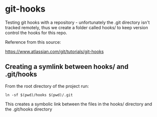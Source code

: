 # git-hooks
Testing git hooks with a repository - unfortunately the .git directory isn't tracked remotely, thus we create a folder called hooks/ to keep version control the hooks for this repo.

Reference from this source:

https://www.atlassian.com/git/tutorials/git-hooks

## Creating a symlink between hooks/ and .git/hooks

From the root directory of the project run:
```
ln -sf $(pwd)/hooks $(pwd)/.git
```

This creates a symbolic link between the files in the hooks/ directory and the .git/hooks directory
